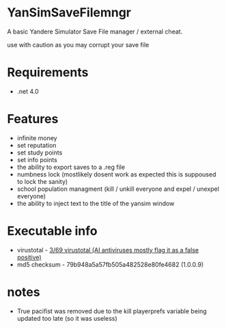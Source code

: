 # YanSimSaveFilemngr
A basic Yandere Simulator Save File manager / external cheat.

use with caution as you may corrupt your save file

# Requirements 
* .net 4.0

# Features

* infinite money
* set reputation
* set study points
* set info points
* the ability to export saves to a .reg file
* numbness lock (mostlikely dosent work as expected this is suppoused to lock the sanity)
* school population managment (kill / unkill everyone and expel / unexpel everyone)
* the ability to inject text to the title of the yansim window

# Executable info

* virustotal - <a href="https://www.virustotal.com/gui/file/6ae01e98cbdf530590b2392270b059ae06205cc2cda3b841e1a8d9be876d1957?nocache=1">3/69 virustotal (AI antiviruses mostly flag it as a false positive)</a>
* md5 checksum - 79b948a5a57fb505a482528e80fe4682 (1.0.0.9)

# notes

* True pacifist was removed due to the kill playerprefs variable being updated too late (so it was useless)
